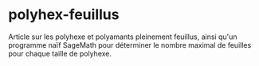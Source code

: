 # polyhex-feuillus
Article sur les polyhexe et polyamants pleinement feuillus, ainsi qu'un programme naïf SageMath pour déterminer le nombre maximal de feuilles pour chaque taille de polyhexe.
